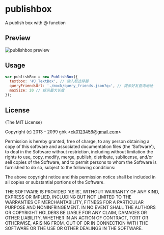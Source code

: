 publishbox
==========

A publish box with @ function

## Preview

![publishbox preview](https://raw.github.com/gbk/publishbox/master/preview.png)

## Usage

``` js
var publishBox = new PublishBox({
  textbox: '#J_TextBox', // 输入框选择器
  queryFriendsUrl: './mock/query_friends.json?q=', // 提示好友查询地址
  maxSize: 20 // 提示最大长度
});
```

## License

(The MIT License)

Copyright (c) 2013 - 2099 gbk &lt;ck0123456@gmail.com&gt;

Permission is hereby granted, free of charge, to any person obtaining
a copy of this software and associated documentation files (the
'Software'), to deal in the Software without restriction, including
without limitation the rights to use, copy, modify, merge, publish,
distribute, sublicense, and/or sell copies of the Software, and to
permit persons to whom the Software is furnished to do so, subject to
the following conditions:

The above copyright notice and this permission notice shall be
included in all copies or substantial portions of the Software.

THE SOFTWARE IS PROVIDED 'AS IS', WITHOUT WARRANTY OF ANY KIND,
EXPRESS OR IMPLIED, INCLUDING BUT NOT LIMITED TO THE WARRANTIES OF
MERCHANTABILITY, FITNESS FOR A PARTICULAR PURPOSE AND NONINFRINGEMENT.
IN NO EVENT SHALL THE AUTHORS OR COPYRIGHT HOLDERS BE LIABLE FOR ANY
CLAIM, DAMAGES OR OTHER LIABILITY, WHETHER IN AN ACTION OF CONTRACT,
TORT OR OTHERWISE, ARISING FROM, OUT OF OR IN CONNECTION WITH THE
SOFTWARE OR THE USE OR OTHER DEALINGS IN THE SOFTWARE.
